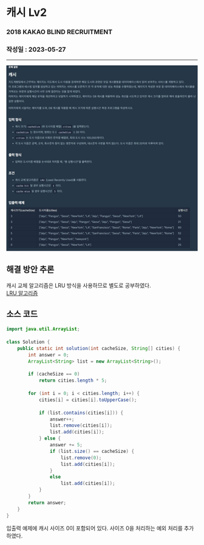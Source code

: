 # 캐시 Lv2

### 2018 KAKAO BLIND RECRUITMENT
### 작성일 : 2023-05-27
***

![Alt text](image/%EC%BA%90%EC%8B%9C.jpg)

## 해결 방안 추론      
캐시 교체 알고리즘은 LRU 방식을 사용하므로 별도로 공부하였다.   
[LRU 알고리즘](../study/lru.md)

## 소스 코드
``` java
import java.util.ArrayList;

class Solution {
    public static int solution(int cacheSize, String[] cities) {
        int answer = 0;
        ArrayList<String> list = new ArrayList<String>();

        if (cacheSize == 0)
            return cities.length * 5;

        for (int i = 0; i < cities.length; i++) {
            cities[i] = cities[i].toUpperCase();

            if (list.contains(cities[i])) {
                answer++;
                list.remove(cities[i]);
                list.add(cities[i]);
            } else {
                answer += 5;
                if (list.size() == cacheSize) {
                    list.remove(0);
                    list.add(cities[i]);
                }
                else 
                    list.add(cities[i]);
            }
        }
        return answer;
    }
}
``` 
입출력 예제에 캐시 사이즈 0이 포함되어 있다. 사이즈 0을 처리하는 예외 처리를 추가하였다.
